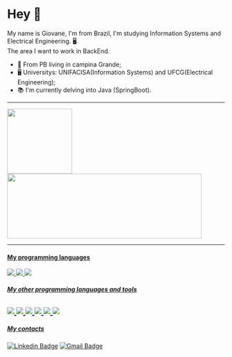 # Hey 👋

My name is Giovane, I'm from Brazil, I'm studying Information Systems and Electrical Engineering.
 🖥️ <br />
The area I want to work in BackEnd.


- 📍 From PB living in campina Grande;
- 🖥️ Universitys: UNIFACISA(Information Systems) and UFCG(Electrical Engineering);
- 📚 I'm currently delving into Java (SpringBoot).
---
<div>
  <a href="https://github.com/amandakelly3">
  <img height="150em" src="https://github-readme-stats.vercel.app/api?username=giovaner10&show_icons=true&theme=radical&include_all_commits=true&count_private=true"/>
  <img height="150em" width = "450m" src="https://github-readme-stats.vercel.app/api/top-langs/?username=giovaner10&layout=compact&langs_count=7&theme=radical"/>
</div>


---
#### My programming languages
<img src="http://img.shields.io/badge/-Java-F89820?style=flat&logo=java&logoColor=white"> <img src="https://img.shields.io/badge/-Python-black?style=flat&logo=python&logoColor=white"> <img src="https://img.shields.io/badge/-JavaScript-eed718?style=flat&logo=javascript&logoColor=ffffff">
##### My other programming languages ​​and tools
<img src="https://img.shields.io/badge/-MySQL-F29111?style=flat&logo=mysql&logoColor=FFFFFF">  <img src = "https://img.shields.io/badge/-HTML5-E34F26?style=flat&logo=html5&logoColor=white"> <img src = "https://img.shields.io/badge/-CSS3-1572B6?style=flat&logo=css3&logoColor=white"> <img src="http://img.shields.io/badge/-Git-F1502F?style=flat&logo=git&logoColor=FFFFFF"> <img src="https://img.shields.io/badge/-C%20&%20C++-659ad2?style=flat&logo=c%2B%2B&logoColor=ffffff">
<img src="http://img.shields.io/badge/-Github-000000?style=flat&logo=github&logoColor=FFFFFF">
---
##### My contacts
[![Linkedin Badge](https://img.shields.io/badge/-Giovane%20Tiburcio-6633cc?style=flat-square&logo=Linkedin&logoColor=white&link=https://www.linkedin.com/in/giovaner10/)](https://www.linkedin.com/in/giovaner10/) [![Gmail Badge](https://img.shields.io/badge/-giovanerr10@gmail.com-6633cc?style=flat-square&logo=Gmail&logoColor=white&link=mailto:diego.schell.f@gmail.com)](mailto:giovanerr10@gmail.com)






